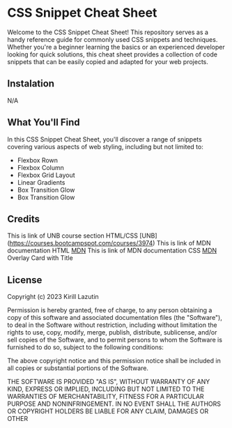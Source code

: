 # CSS Snippet Cheat Sheet

Welcome to the CSS Snippet Cheat Sheet! This repository serves as a handy reference guide for commonly used CSS snippets and techniques. Whether you're a beginner learning the basics or an experienced developer looking for quick solutions, this cheat sheet provides a collection of code snippets that can be easily copied and adapted for your web projects.

## Instalation

N/A

## What You'll Find

In this CSS Snippet Cheat Sheet, you'll discover a range of snippets covering various aspects of web styling, including but not limited to:

- Flexbox Rown
- Flexbox Column
- Flexbox Grid Layout
- Linear Gradients
- Box Transition Glow
- Box Transition Glow

## Credits

This is link of UNB course section HTML/CSS [UNB] (https://courses.bootcampspot.com/courses/3974)
This is link of MDN documentation HTML [MDN](https://developer.mozilla.org/en-US/docs/Web/HTML)
This is link of MDN documentation CSS [MDN](https://developer.mozilla.org/en-US/docs/Web/CSS)
Overlay Card with Title

## License

Copyright (c) 2023 Kirill Lazutin

Permission is hereby granted, free of charge, to any person obtaining a copy
of this software and associated documentation files (the "Software"), to deal
in the Software without restriction, including without limitation the rights
to use, copy, modify, merge, publish, distribute, sublicense, and/or sell
copies of the Software, and to permit persons to whom the Software is
furnished to do so, subject to the following conditions:

The above copyright notice and this permission notice shall be included in all
copies or substantial portions of the Software.

THE SOFTWARE IS PROVIDED "AS IS", WITHOUT WARRANTY OF ANY KIND, EXPRESS OR
IMPLIED, INCLUDING BUT NOT LIMITED TO THE WARRANTIES OF MERCHANTABILITY,
FITNESS FOR A PARTICULAR PURPOSE AND NONINFRINGEMENT. IN NO EVENT SHALL THE
AUTHORS OR COPYRIGHT HOLDERS BE LIABLE FOR ANY CLAIM, DAMAGES OR OTHER
